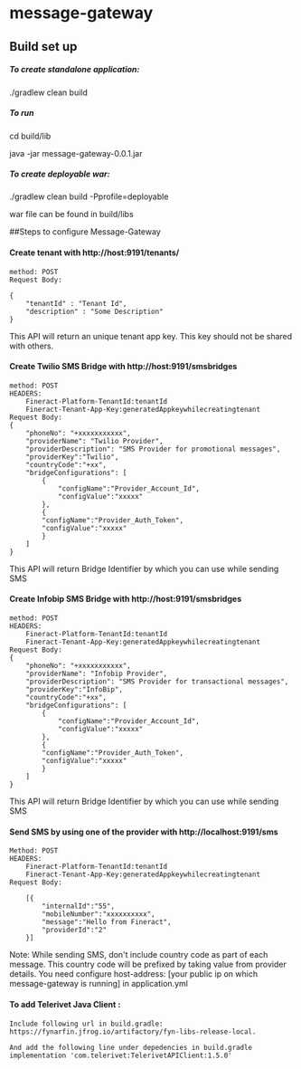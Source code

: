 # message-gateway

## Build set up
##### To create standalone application:
  ./gradlew clean build 
##### To run 
  cd build/lib
  
  java -jar message-gateway-0.0.1.jar

##### To create deployable war:
./gradlew clean build -Pprofile=deployable

war file can be found in build/libs
 

##Steps to configure Message-Gateway

#### Create tenant with http://host:9191/tenants/
	method: POST
	Request Body:
	
	{
		"tenantId" : "Tenant Id",
		"description" : "Some Description"
	}
	
 This API will return an unique tenant app key. This key should not be shared with others. 
 
#### Create Twilio SMS Bridge with http://host:9191/smsbridges
 	method: POST
 	HEADERS:
 		Fineract-Platform-TenantId:tenantId
 		Fineract-Tenant-App-Key:generatedAppkeywhilecreatingtenant
 	Request Body:
 	{
		"phoneNo": "+xxxxxxxxxxx",
		"providerName": "Twilio Provider",
		"providerDescription": "SMS Provider for promotional messages",
		"providerKey":"Twilio",
		"countryCode":"+xx",
		"bridgeConfigurations": [
			{
				"configName":"Provider_Account_Id",
				"configValue":"xxxxx"
			},
			{
			"configName":"Provider_Auth_Token",
			"configValue":"xxxxx"
			}
		]
	}
	
This API will return Bridge Identifier by which you can use while sending SMS

#### Create Infobip SMS Bridge with http://host:9191/smsbridges
 	method: POST
 	HEADERS:
 		Fineract-Platform-TenantId:tenantId
 		Fineract-Tenant-App-Key:generatedAppkeywhilecreatingtenant
 	Request Body:
 	{
		"phoneNo": "+xxxxxxxxxxx",
		"providerName": "Infobip Provider",
		"providerDescription": "SMS Provider for transactional messages",
		"providerKey":"InfoBip",
		"countryCode":"+xx",
		"bridgeConfigurations": [
			{
				"configName":"Provider_Account_Id",
				"configValue":"xxxxx"
			},
			{
			"configName":"Provider_Auth_Token",
			"configValue":"xxxxx"
			}
		]
	}
	
This API will return Bridge Identifier by which you can use while sending SMS
	
#### Send SMS by using one of the provider with http://localhost:9191/sms
	Method: POST
	HEADERS:
 		Fineract-Platform-TenantId:tenantId
 		Fineract-Tenant-App-Key:generatedAppkeywhilecreatingtenant
 	Request Body:
 		
		[{
			"internalId":"55",
			"mobileNumber":"xxxxxxxxxx",
			"message":"Hello from Fineract",
			"providerId":"2"
		}]

Note: While sending SMS, don't include country code as part of each message. This country code will be prefixed by taking value from provider details. You need configure host-address: [your public ip on which message-gateway is running] in application.yml

#### To add Telerivet Java Client :  

    Include following url in build.gradle:
    https://fynarfin.jfrog.io/artifactory/fyn-libs-release-local. 
    
    And add the following line under depedencies in build.gradle
    implementation 'com.telerivet:TelerivetAPIClient:1.5.0'

